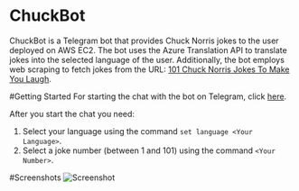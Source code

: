 # ChuckBot

ChuckBot is a Telegram bot that provides Chuck Norris jokes to the user deployed on AWS EC2.
The bot uses the Azure Translation API to translate jokes into the selected language of the user.
Additionally, the bot employs web scraping to fetch jokes from the URL: [101 Chuck Norris Jokes To Make You Laugh](https://parade.com/968666/parade/chuck-norris-jokes/).

#Getting Started
For starting the chat with the bot on Telegram, click [here](https://t.me/ChuckJokes_Bot).

After you start the chat you need:
1. Select your language using the command `set language <Your Language>`.
2. Select a joke number (between 1 and 101) using the command `<Your Number>`.

#Screenshots
![Screenshot](screenshots/screenshot1.png)

